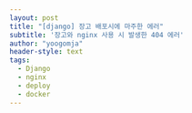 ```yaml
---
layout: post
title: "[django] 장고 배포시에 마주한 에러"
subtitle: '장고와 nginx 사용 시 발생한 404 에러'
author: "yoogomja"
header-style: text
tags:
  - Django
  - nginx
  - deploy
  - docker
---
```


